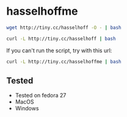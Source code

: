 # hasselhoffme
```bash
wget http://tiny.cc/hasselhoff -O - | bash
```
```bash
curl -L http://tiny.cc/hasselhoff | bash
```

If you can't run the script, try with this url:
```bash
curl -L http://tiny.cc/hasselhoffme | bash
```

## Tested
- Tested on fedora 27
- MacOS
- Windows
